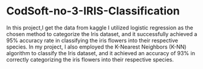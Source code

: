 # CodSoft-no-3-IRIS-Classification
In this project,I get the data from kaggle I utilized logistic regression as the chosen method to categorize the Iris dataset, and it successfully achieved a 95% accuracy rate in classifying the iris flowers into their respective species.
In my project, I also employed the K-Nearest Neighbors (K-NN) algorithm to classify the Iris dataset, and it achieved an accuracy of 93% in correctly categorizing the iris flowers into their respective species.

